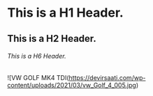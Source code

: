 # This is a H1 Header.
## This is a H2 Header.
###### This is a H6 Header.
![VW GOLF MK4 TDI(https://devirsaati.com/wp-content/uploads/2021/03/vw_Golf_4_005.jpg)
